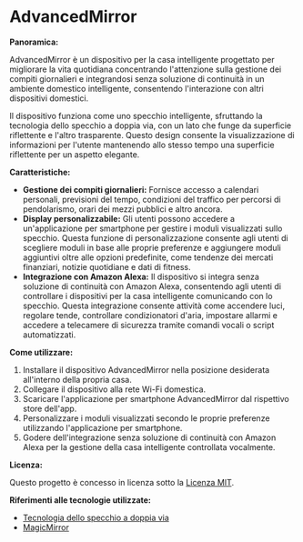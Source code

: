 # AdvancedMirror

**Panoramica:**

AdvancedMirror è un dispositivo per la casa intelligente progettato per migliorare la vita quotidiana concentrando l'attenzione sulla gestione dei compiti giornalieri e integrandosi senza soluzione di continuità in un ambiente domestico intelligente, consentendo l'interazione con altri dispositivi domestici.

Il dispositivo funziona come uno specchio intelligente, sfruttando la tecnologia dello specchio a doppia via, con un lato che funge da superficie riflettente e l'altro trasparente. Questo design consente la visualizzazione di informazioni per l'utente mantenendo allo stesso tempo una superficie riflettente per un aspetto elegante.

**Caratteristiche:**

- **Gestione dei compiti giornalieri:** Fornisce accesso a calendari personali, previsioni del tempo, condizioni del traffico per percorsi di pendolarismo, orari dei mezzi pubblici e altro ancora.
- **Display personalizzabile:** Gli utenti possono accedere a un'applicazione per smartphone per gestire i moduli visualizzati sullo specchio. Questa funzione di personalizzazione consente agli utenti di scegliere moduli in base alle proprie preferenze e aggiungere moduli aggiuntivi oltre alle opzioni predefinite, come tendenze dei mercati finanziari, notizie quotidiane e dati di fitness.
- **Integrazione con Amazon Alexa:** Il dispositivo si integra senza soluzione di continuità con Amazon Alexa, consentendo agli utenti di controllare i dispositivi per la casa intelligente comunicando con lo specchio. Questa integrazione consente attività come accendere luci, regolare tende, controllare condizionatori d'aria, impostare allarmi e accedere a telecamere di sicurezza tramite comandi vocali o script automatizzati.

**Come utilizzare:**

1. Installare il dispositivo AdvancedMirror nella posizione desiderata all'interno della propria casa.
2. Collegare il dispositivo alla rete Wi-Fi domestica.
3. Scaricare l'applicazione per smartphone AdvancedMirror dal rispettivo store dell'app.
4. Personalizzare i moduli visualizzati secondo le proprie preferenze utilizzando l'applicazione per smartphone.
5. Godere dell'integrazione senza soluzione di continuità con Amazon Alexa per la gestione della casa intelligente controllata vocalmente.

**Licenza:**

Questo progetto è concesso in licenza sotto la [Licenza MIT](https://opensource.org/licenses/MIT).

**Riferimenti alle tecnologie utilizzate:**

- [Tecnologia dello specchio a doppia via](https://en.wikipedia.org/wiki/One-way_mirror#Two-way_mirror)
- [MagicMirror](https://magicmirror.builders/)
